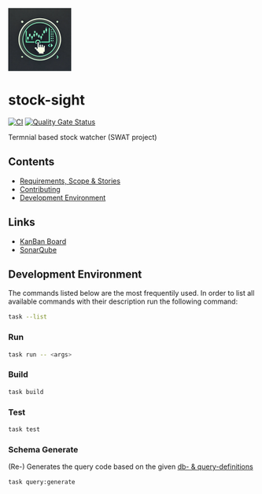 <img src="./docs/img/logo.png" width="128" />

# stock-sight

[![CI](https://github.com/ruegerj/stock-sight/actions/workflows/ci.yaml/badge.svg)](https://github.com/ruegerj/stock-sight/actions/workflows/ci.yaml)
[![Quality Gate Status](https://sonarcloud.io/api/project_badges/measure?project=ruegerj_stock-sight&metric=alert_status)](https://sonarcloud.io/summary/new_code?id=ruegerj_stock-sight)

Termnial based stock watcher (SWAT project)

## Contents

- [Requirements, Scope & Stories](./docs/requirements.md)
- [Contributing](./CONTRIBUTING.md)
- [Development Environment](#development-environment)

## Links

- [KanBan Board](https://github.com/users/ruegerj/projects/2)
- [SonarQube](https://sonarcloud.io/project/overview?id=ruegerj_stock-sight)

## Development Environment

The commands listed below are the most frequentily used. In order to list all available commands with their description run the following command:

```bash
task --list
```

### Run

```bash
task run -- <args>
```

### Build

```bash
task build
```

### Test

```bash
task test
```

### Schema Generate

(Re-) Generates the query code based on the given [db- & query-definitions](./internal/embedded/db)

```bash
task query:generate
```
